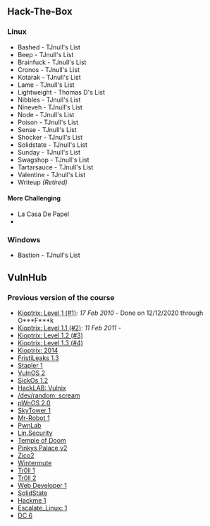 ## Hack-The-Box

### Linux

- Bashed - TJnull's List
- Beep - TJnull's List
- Brainfuck - TJnull's List
- Cronos - TJnull's List
- Kotarak - TJnull's List
- Lame - TJnull's List
- Lightweight - Thomas D's List
- Nibbles - TJnull's List
- Nineveh - TJnull's List
- Node - TJnull's List
- Poison - TJnull's List
- Sense - TJnull's List
- Shocker - TJnull's List
- Solidstate - TJnull's List
- Sunday - TJnull's List
- Swagshop - TJnull's List
- Tartarsauce - TJnull's List
- Valentine - TJnull's List
- Writeup *(Retired)*

#### More Challenging

- La Casa De Papel
- 


### Windows

- Bastion - TJnull's List

## VulnHub

### Previous version of the course

- [Kioptrix: Level 1 (#1)](https://www.vulnhub.com/entry/kioptrix-level-1-1,22/): *17 Feb 2010* - Done on 12/12/2020 through O*\*\*F\**\*k
- [Kioptrix: Level 1.1 (#2)](https://www.vulnhub.com/entry/kioptrix-level-11-2,23/): *11 Feb 2011* - 
- [Kioptrix: Level 1.2 (#3)](https://www.vulnhub.com/entry/kioptrix-level-12-3,24/)
- [Kioptrix: Level 1.3 (#4)](https://www.vulnhub.com/entry/kioptrix-level-13-4,25)
- [Kioptrix: 2014](https://www.vulnhub.com/entry/kioptrix-2014-5,62/)
- [FristiLeaks 1.3](https://www.vulnhub.com/entry/fristileaks-13,133/)
- [Stapler 1](https://www.vulnhub.com/entry/stapler-1,150/)
- [VulnOS 2](https://www.vulnhub.com/entry/vulnos-2,147/)
- [SickOs 1.2](https://www.vulnhub.com/entry/sickos-12,144/)
- [HackLAB: Vulnix](https://www.vulnhub.com/entry/hacklab-vulnix,48/)
- [/dev/random: scream](https://www.vulnhub.com/entry/devrandom-scream,47/)
- [pWnOS 2.0](https://www.vulnhub.com/entry/pwnos-20-pre-release,34/)
- [SkyTower 1](https://www.vulnhub.com/entry/skytower-1,96/)
- [Mr-Robot 1](https://www.vulnhub.com/entry/mr-robot-1,151/)
- [PwnLab](https://www.vulnhub.com/entry/pwnlab-init,158/)
- [Lin.Security](https://www.vulnhub.com/entry/linsecurity-1,244/)
- [Temple of Doom](https://www.vulnhub.com/entry/temple-of-doom-1,243/)
- [Pinkys Palace v2](https://www.vulnhub.com/entry/pinkys-palace-v2,229/)
- [Zico2](https://www.vulnhub.com/entry/zico2-1,210/)
- [Wintermute](https://www.vulnhub.com/entry/wintermute-1,239/)
- [Tr0ll 1](https://www.vulnhub.com/entry/tr0ll-1,100/)
- [Tr0ll 2](https://www.vulnhub.com/entry/tr0ll-2,107/)
- [Web Developer 1](https://www.vulnhub.com/entry/web-developer-1,288/)
- [SolidState](https://www.vulnhub.com/entry/solidstate-1,261/)
- [Hackme 1](https://www.vulnhub.com/entry/hackme-1,330/)
- [Escalate_Linux: 1](https://www.vulnhub.com/entry/escalate_linux-1,323/)
- [DC 6](https://www.vulnhub.com/entry/dc-6,315/)